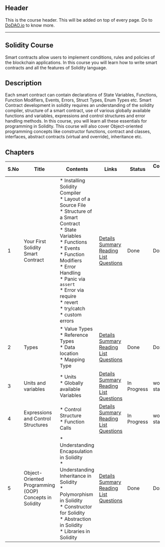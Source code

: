 ## Header
This is the course header. This will be added on top of every page. Do to [DoDAO.io](https://www.dodao.io) to know more.

 ---

 ## Solidity Course
 Smart contracts allow users to implement conditions, rules and policies of the blockchain applications. 
In this course you will learn how to write smart contracts and all the features of Solidity language.

 
 ## Description
 Each smart contract can contain declarations of State Variables, Functions, Function Modifiers, Events, Errors, Struct Types, Enum Types etc. 
Smart Contract development in solidity requires an understanding of the solidity compiler, structure of a smart contract, use of various globally available functions and variables, expressions and control structures and error handling methods.
In this course, you will learn all these essentials for programming in Solidity.
This course will also cover Object-oriented programming concepts like constructor functions, contract and classes, interfaces, abstract contracts (virtual and override), inheritance etc.

 
 ## Chapters
 
 | S.No        | Title       | Contents   | Links      | Status      | Completion Week |
 | ----------- | ----------- |----------- |----------- | ----------- | ----------- |
 | 1      | Your First Solidity Smart Contract | * Installing Solidity Compiler<br/> * Layout of a Source File<br/> * Structure of a Smart Contract<br/> * State Variables<br/> * Functions<br/> * Events<br/> * Function Modifiers<br/> * Error Handling<br/> * Panic via `assert`<br/> * Error via require<br/> * revert<br/> * try/catch<br/> * custom errors| [Details](generated/topics/intro-solidity.md) <br/> [Summary](generated/summaries/first_solidity_contract.md) <br/> [Reading List](generated/readings/first_solidity_contract.md) <br/> [Questions](generated/questions/first_solidity_contract.md) | Done | Done |
 | 2      | Types | * Value Types<br/> * Reference Types<br/> * Data location<br/> * Mapping Type| [Details](generated/topics/data-types.md) <br/> [Summary](generated/summaries/data_types.md) <br/> [Reading List](generated/readings/data_types.md) <br/> [Questions](generated/questions/data_types.md) | Done | Done |
 | 3      | Units and variables | * Units<br/> * Globally available Variables| [Details](generated/topics/units-variables.md) <br/> [Summary](generated/summaries/units_variables.md) <br/> [Reading List](generated/readings/units_variables.md) <br/> [Questions](generated/questions/units_variables.md) | In Progress | work not started |
 | 4      | Expressions and Control Structures | * Control Structure<br/> * Function Calls| [Details](generated/topics/expression-control.md) <br/> [Summary](generated/summaries/expression_control.md) <br/> [Reading List](generated/readings/expression_control.md) <br/> [Questions](generated/questions/expression_control.md) | In Progress | work not started |
 | 5      | Object-Oriented Programming (OOP) Concepts in Solidity | * Understanding Encapsulation in Solidity<br/> * Understanding Inheritance in Solidity<br/> * Polymorphism in Solidity<br/> * Constructor for Solidity<br/> * Abstraction in Solidity<br/> * Libraries in Solidity| [Details](generated/topics/oops.md) <br/> [Summary](generated/summaries/oops_concepts.md) <br/> [Reading List](generated/readings/oops_concepts.md) <br/> [Questions](generated/questions/oops_concepts.md) | Done | Done | 
